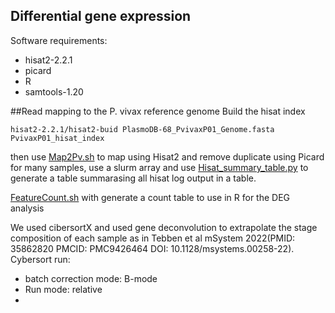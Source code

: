 ## Differential gene expression

Software requirements:
-  hisat2-2.2.1
-  picard
-  R
-  samtools-1.20
 
##Read mapping to the P. vivax reference genome
Build the hisat index 
```
hisat2-2.2.1/hisat2-buid PlasmoDB-68_PvivaxP01_Genome.fasta PvivaxP01_hisat_index
```
then use [Map2Pv.sh](https://github.com/Franck-Dumetz/Pv_Ethiopia/blob/main/DEG_analysis/Map2Pv.sh) to map using Hisat2 and remove duplicate using Picard
for many samples, use a slurm array and use [Hisat_summary_table.py](https://github.com/Franck-Dumetz/Pv_Ethiopia/blob/main/DEG_analysis/Hisat_summary_table.py) to generate a table summarasing all hisat log output in a table.

[FeatureCount.sh](https://github.com/Franck-Dumetz/Pv_Ethiopia/blob/main/DEG_analysis/FeatureCount.sh) with generate a count table to use in R for the DEG analysis

We used cibersortX and used gene deconvolution to extrapolate the stage composition of each sample as in Tebben et al mSystem 2022(PMID: 35862820 PMCID: PMC9426464 DOI: 10.1128/msystems.00258-22).
Cybersort run: 
- batch correction mode: B-mode
- Run mode: relative
- 
